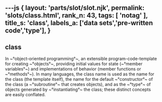 ---js
{
  layout: 'parts/slot/slot.njk',
  permalink: 'slots/class.html',
  rank_n: 43,
  tags: [ 'notag' ],
  title_s: 'class',
  labels_a: ['data sets','pre-written code','type'],
}
---
## class

In ~°object-oriented programming°~, an extensible program-code-template for creating ~°objects°~, providing initial values for state (~°member variables°~) and implementations of behavior (member functions or ~°methods°~). In many languages, the class name is used as the name for the class (the template itself), the name for the default ~°constructor°~ of the class (a ~°subroutine°~ that creates objects), and as the ~°type°~ of objects generated by ~°instantiating°~ the class; these distinct concepts are easily conflated.
